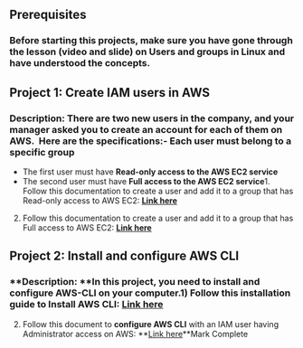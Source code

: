 ## Prerequisites

### Before starting this projects, make sure you have gone through the lesson (video and slide) on **Users and groups in Linux** and have understood the concepts.

## Project 1: Create IAM users in AWS

### **Description:** There are two new users in the company, and your manager asked you to create an account for each of them on AWS.  Here are the specifications:- Each user must belong to a specific group
- The first user must have **Read-only access to the AWS EC2 service**
- The second user must have **Full access to the AWS EC2 service**1. Follow this documentation to create a user and add it to a group that has Read-only access to AWS EC2: **[Link here](https://docs.google.com/document/d/16PUJsTGtL8HoQoxtZuq1DA2PDx-lb1J2OG-b7zWI9WU/edit?usp=sharing)**
2. Follow this documentation to create a user and add it to a group that has Full access to AWS EC2: **[Link here](https://docs.google.com/document/d/1JnmmZ-KVVZu6WPPgkI4dx3Ankqe0brFNscwGYcxx95Y/edit?usp=sharing)**

## Project 2: Install and configure AWS CLI

### **Description: **In this project, you need to install and configure **AWS-CLI** on your computer.1) Follow this installation guide to Install AWS CLI: **[Link here](https://docs.google.com/document/d/1RIYHxaw4Pd-ZYOgTb_z0Q9lQJAE7JO2gpk6XC9l5LUs/edit?usp=sharing)**
2) Follow this document to **configure AWS CLI** with an IAM user having Administrator access on AWS: **[Link here](https://docs.google.com/document/d/1spbrSaPJWo9_i4LoI5CO5buDlUacDac7JTNeva-PuWE/edit?usp=sharing)**Mark Complete
